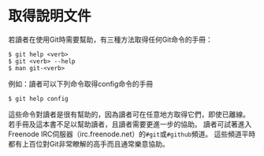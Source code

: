 # 取得說明文件

若讀者在使用Git時需要幫助，有三種方法取得任何Git命令的手冊：

	$ git help <verb>
	$ git <verb> --help
	$ man git-<verb>

例如：讀者可以下列命令取得config命令的手冊

	$ git help config

這些命令對讀者是很有幫助的，因為讀者可在任意地方取得它們，即使已離線。
若手冊及這本書不足以幫助讀者，且讀者需要更進一步的協助。 讀者可試著進入Freenode IRC伺服器（irc.freenode.net）的`#git`或`#github`頻道。 這些頻道平時都有上百位對Git非常瞭解的高手而且通常樂意協助。
